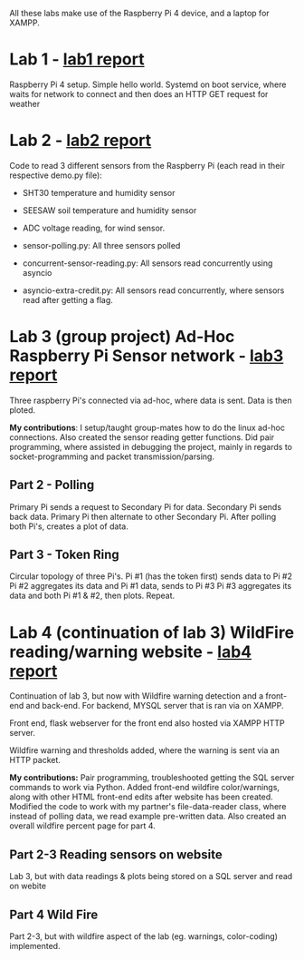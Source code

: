 All these labs make use of the Raspberry Pi 4 device, and a laptop for XAMPP.

# Lab 1 - [lab1 report](https://drive.google.com/file/d/1jhdqIRl0j3_I_c05PU62skchX_egpRWG/view?usp=sharing)
Raspberry Pi 4 setup. Simple hello world. Systemd on boot service, where waits for network to connect and then does an HTTP GET request for weather

# Lab 2 - [lab2 report](https://drive.google.com/file/d/1ImR52spvst1dsjFWhI6HxEdlzOd5JASu/view?usp=sharing)
Code to read 3 different sensors from the Raspberry Pi (each read in their respective demo.py file):
* SHT30 temperature and humidity sensor
* SEESAW soil temperature and humidity sensor
* ADC voltage reading, for wind sensor.

* sensor-polling.py: All three sensors polled

* concurrent-sensor-reading.py: All sensors read concurrently using asyncio 

* asyncio-extra-credit.py: All sensors read concurrently, where sensors read after getting a flag.

# Lab 3 (group project) Ad-Hoc Raspberry Pi Sensor network - [lab3 report](https://drive.google.com/file/d/1IUQWMTdYFBvsCghGA4VF_CDSn9RZUnXC/view?usp=sharing)
Three raspberry Pi's connected via ad-hoc, where data is sent. Data is then ploted.

**My contributions**: 
I setup/taught group-mates how to do the linux ad-hoc connections. Also created the sensor reading getter functions. Did pair programming, where assisted in debugging the project, mainly in regards to socket-programming and packet transmission/parsing. 

## Part 2 - Polling
Primary Pi sends a request to Secondary Pi for data. Secondary Pi sends back data. Primary Pi then alternate to other Secondary Pi. After polling both Pi's, creates a plot of data.
## Part 3 - Token Ring
Circular topology of three Pi's. 
Pi #1 (has the token first) sends data to Pi #2
Pi #2 aggregates its data and Pi #1 data, sends to Pi #3
Pi #3 aggregates its data and both Pi #1 & #2, then plots.
Repeat.

# Lab 4 (continuation of lab 3) WildFire reading/warning website - [lab4 report](https://drive.google.com/file/d/1JV_d_OdEt6PtUqwVZQPBqCL0VIM_N9Af/view?usp=sharing)

Continuation of lab 3, but now with Wildfire warning detection and a front-end and back-end. For backend, MYSQL server that is ran via on XAMPP.

Front end, flask webserver for the front end also hosted via XAMPP HTTP server.

Wildfire warning and thresholds added, where the warning is sent via an HTTP packet.

**My contributions:**
Pair programming, troubleshooted getting the SQL server commands to work via Python. Added front-end wildfire color/warnings, along with other HTML front-end edits after website has been created. Modified the code to work with my partner's file-data-reader class, where instead of polling data, we read example pre-written data. Also created an overall wildfire percent page for part 4.

## Part 2-3 Reading sensors on website
Lab 3, but with data readings & plots being stored on a SQL server and read on webite

## Part 4 Wild Fire
Part 2-3, but with wildfire aspect of the lab (eg. warnings, color-coding) implemented.




